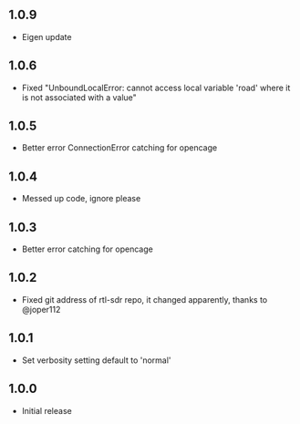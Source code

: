 ## 1.0.9
- Eigen update
<!-- https://developers.home-assistant.io/docs/add-ons/presentation#keeping-a-changelog -->
## 1.0.6
- Fixed "UnboundLocalError: cannot access local variable 'road' where it is not associated with a value"
## 1.0.5
- Better error ConnectionError catching for opencage
## 1.0.4
- Messed up code, ignore please
## 1.0.3
- Better error catching for opencage
## 1.0.2
- Fixed git address of rtl-sdr repo, it changed apparently, thanks to @joper112
## 1.0.1
- Set verbosity setting default to 'normal'
## 1.0.0
- Initial release
